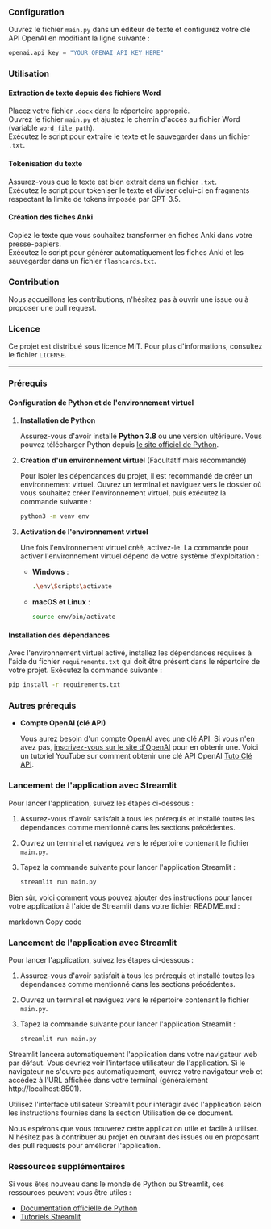 ### Configuration

Ouvrez le fichier `main.py` dans un éditeur de texte et configurez votre clé API OpenAI en modifiant la ligne suivante :

```python
openai.api_key = "YOUR_OPENAI_API_KEY_HERE"
```

### Utilisation

#### Extraction de texte depuis des fichiers Word
Placez votre fichier `.docx` dans le répertoire approprié.  
Ouvrez le fichier `main.py` et ajustez le chemin d'accès au fichier Word (variable `word_file_path`).  
Exécutez le script pour extraire le texte et le sauvegarder dans un fichier `.txt`.

#### Tokenisation du texte
Assurez-vous que le texte est bien extrait dans un fichier `.txt`.  
Exécutez le script pour tokeniser le texte et diviser celui-ci en fragments respectant la limite de tokens imposée par GPT-3.5.

#### Création des fiches Anki
Copiez le texte que vous souhaitez transformer en fiches Anki dans votre presse-papiers.  
Exécutez le script pour générer automatiquement les fiches Anki et les sauvegarder dans un fichier `flashcards.txt`.

### Contribution
Nous accueillons les contributions, n'hésitez pas à ouvrir une issue ou à proposer une pull request.

### Licence
Ce projet est distribué sous licence MIT. Pour plus d'informations, consultez le fichier `LICENSE`.

---

### Prérequis

#### Configuration de Python et de l'environnement virtuel

1. **Installation de Python**
   
   Assurez-vous d'avoir installé **Python 3.8** ou une version ultérieure. Vous pouvez télécharger Python depuis [le site officiel de Python](https://www.python.org/).

2. **Création d'un environnement virtuel** (Facultatif mais recommandé)
   
   Pour isoler les dépendances du projet, il est recommandé de créer un environnement virtuel. Ouvrez un terminal et naviguez vers le dossier où vous souhaitez créer l'environnement virtuel, puis exécutez la commande suivante :

   ```bash
   python3 -m venv env
   ```

3. **Activation de l'environnement virtuel**
   
   Une fois l'environnement virtuel créé, activez-le. La commande pour activer l'environnement virtuel dépend de votre système d'exploitation :

   - **Windows** :
     
     ```bash
     .\env\Scripts\activate
     ```

   - **macOS et Linux** :

     ```bash
     source env/bin/activate
     ```

#### Installation des dépendances

Avec l'environnement virtuel activé, installez les dépendances requises à l'aide du fichier `requirements.txt` qui doit être présent dans le répertoire de votre projet. Exécutez la commande suivante :

```bash
pip install -r requirements.txt
```

### Autres prérequis

- **Compte OpenAI (clé API)**
   
   Vous aurez besoin d'un compte OpenAI avec une clé API. Si vous n'en avez pas, [inscrivez-vous sur le site d'OpenAI](https://platform.openai.com/docs/api-reference) pour en obtenir une.
   Voici un tutoriel YouTube sur comment obtenir une clé API OpenAI [Tuto Clé API](https://www.youtube.com/watch?v=EQQjdwdVQ-M).


### Lancement de l'application avec Streamlit

Pour lancer l'application, suivez les étapes ci-dessous :

1. Assurez-vous d'avoir satisfait à tous les prérequis et installé toutes les dépendances comme mentionné dans les sections précédentes.
   
2. Ouvrez un terminal et naviguez vers le répertoire contenant le fichier `main.py`.

3. Tapez la commande suivante pour lancer l'application Streamlit :

   ```bash
   streamlit run main.py
   ```

Bien sûr, voici comment vous pouvez ajouter des instructions pour lancer votre application à l'aide de Streamlit dans votre fichier README.md :

markdown
Copy code
### Lancement de l'application avec Streamlit

Pour lancer l'application, suivez les étapes ci-dessous :

1. Assurez-vous d'avoir satisfait à tous les prérequis et installé toutes les dépendances comme mentionné dans les sections précédentes.
   
2. Ouvrez un terminal et naviguez vers le répertoire contenant le fichier `main.py`.

3. Tapez la commande suivante pour lancer l'application Streamlit :

   ```bash
   streamlit run main.py
   
Streamlit lancera automatiquement l'application dans votre navigateur web par défaut. Vous devriez voir l'interface utilisateur de l'application. Si le navigateur ne s'ouvre pas automatiquement, ouvrez votre navigateur web et accédez à l'URL affichée dans votre terminal (généralement http://localhost:8501).

Utilisez l'interface utilisateur Streamlit pour interagir avec l'application selon les instructions fournies dans la section Utilisation de ce document.

Nous espérons que vous trouverez cette application utile et facile à utiliser. N'hésitez pas à contribuer au projet en ouvrant des issues ou en proposant des pull requests pour améliorer l'application.

### Ressources supplémentaires

Si vous êtes nouveau dans le monde de Python ou Streamlit, ces ressources peuvent vous être utiles :

- [Documentation officielle de Python](https://docs.python.org/3/)
- [Tutoriels Streamlit](https://docs.streamlit.io/0.88.0/library/get-started)
